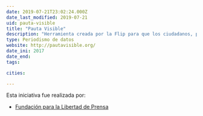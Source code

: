 ```yaml
---
date: 2019-07-21T23:02:24.000Z
date_last_modified: 2019-07-21
uid: pauta-visible
title: "Pauta Visible"
description: "Herramienta creada por la Flip para que los ciudadanos, profesores y periodistas exploren la relación entre los medios de comunicación, los recursos públicos y los contratos que celebran las entidades con medios de comunicación."
type: Periodismo de datos
website: http://pautavisible.org/
date_ini: 2017
date_end: 
tags:

cities: 

---
```


Esta iniciativa fue realizada por:

- [Fundación para la Libertad de Prensa](/organizaciones/flip)
